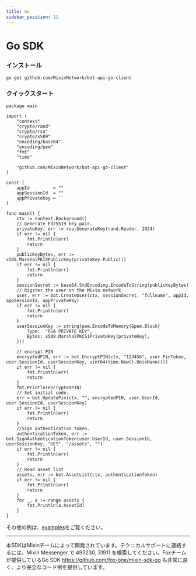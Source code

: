 ```yaml
---
title: Go
sidebar_position: 11
---
```


# Go SDK

### インストール

```
go get github.com/MixinNetwork/bot-api-go-client
```

### クイックスタート

```golang
package main

import (
	"context"
	"crypto/rand"
	"crypto/rsa"
	"crypto/x509"
	"encoding/base64"
	"encoding/pem"
	"fmt"
	"time"

	"github.com/MixinNetwork/bot-api-go-client"
)

const (
	appId         = ""
	appSessionId  = ""
	appPrivateKey = ``
)

func main() {
	ctx := context.Background()
	// Generate Ed25519 key pair.
	privateKey, err := rsa.GenerateKey(rand.Reader, 1024)
	if err != nil {
		fmt.Println(err)
		return
	}
	publicKeyBytes, err := x509.MarshalPKIXPublicKey(privateKey.Public())
	if err != nil {
		fmt.Println(err)
		return
	}
	sessionSecret := base64.StdEncoding.EncodeToString(publicKeyBytes)
	// Rigster the user on the Mixin network
	user, err := bot.CreateUser(ctx, sessionSecret, "fullname", appId, appSessionId, appPrivateKey)
	if err != nil {
		fmt.Println(err)
		return
	}
	userSessionKey := string(pem.EncodeToMemory(&pem.Block{
		Type:  "RSA PRIVATE KEY",
		Bytes: x509.MarshalPKCS1PrivateKey(privateKey),
	}))

	// encrypt PIN
	encryptedPIN, err := bot.EncryptPIN(ctx, "123456", user.PinToken, user.SessionId, userSessionKey, uint64(time.Now().UnixNano()))
	if err != nil {
		fmt.Println(err)
		return
	}
	fmt.Println(encryptedPIN)
	// Set initial code.
	err = bot.UpdatePin(ctx, "", encryptedPIN, user.UserId, user.SessionId, userSessionKey)
	if err != nil {
		fmt.Println(err)
		return
	}
	//Sign authentication token.
	authenticationToken, err := bot.SignAuthenticationToken(user.UserId, user.SessionId, userSessionKey, "GET", "/assets", "")
	if err != nil {
		fmt.Println(err)
		return
	}
	// Read asset list
	assets, err := bot.AssetList(ctx, authenticationToken)
	if err != nil {
		fmt.Println(err)
		return
	}
	for _, a := range assets {
		fmt.Println(a.AssetId)
	}
}

```

その他の例は、[examples](https://github.com/MixinNetwork/bot-api-go-client/blob/master/examples/wallet.go)をご覧ください。

---
本SDKはMixinチームによって開発されています。テクニカルサポートに連絡するには、Mixin Messenger で 493230, 31911 を検索してください。Foxチームが提供しているGo SDK https://github.com/fox-one/mixin-sdk-go も非常に良く、より完全なコード例を提供しています。
